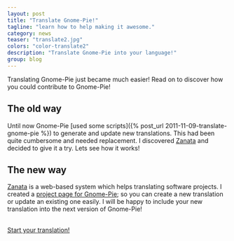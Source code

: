 ```yaml
---
layout: post
title: "Translate Gnome-Pie!"
tagline: "learn how to help making it awesome."
category: news
teaser: "translate2.jpg"
colors: "color-translate2"
description: "Translate Gnome-Pie into your language!"
group: blog
---
```


Translating Gnome-Pie just became much easier! Read on to discover how you could contribute to Gnome-Pie!

<!--more-->

## The old way

Until now Gnome-Pie [used some scripts]({% post_url 2011-11-09-translate-gnome-pie %}) to generate and update new translations. This had been quite cumbersome and needed replacement. I discovered [Zanata](https://translate.zanata.org/zanata/) and decided to give it a try. Lets see how it works!

## The new way

[Zanata](https://translate.zanata.org/zanata/) is a web-based system which helps translating software projects. I created a [project page for Gnome-Pie](https://translate.zanata.org/zanata/iteration/view/gnome-pie); so you can create a new translation or update an existing one easily. I will be happy to include your new translation into the next version of Gnome-Pie!

<div class="well text-center"><a href="https://translate.zanata.org/zanata/iteration/view/gnome-pie/develop"><i style="font-size:2em" class="fa fa-flag"></i><br>Start your translation!</a></div>
